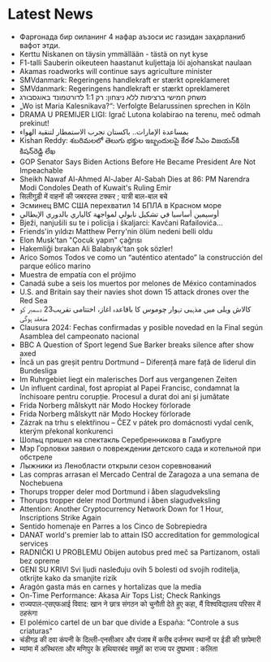 # Latest News
-  Фарғонада бир оиланинг 4 нафар аъзоси ис газидан заҳарланиб вафот этди.
-  Kerttu Niskanen on täysin ymmällään - tästä on nyt kyse
-  F1-talli Sauberin oikeuteen haastanut kuljettaja löi ajohanskat naulaan
-  Akamas roadworks will continue says agriculture minister
-  SMVdanmark: Regeringens handlekraft er stærkt opreklameret
-  SMVdanmark: Regeringens handlekraft er stærkt opreklameret
-  משחק חמישי ברציפות ללא ניצחון: רק 1:1 לדורטמונד באוגסבורג
-  „Wo ist Maria Kalesnikava?“: Verfolgte Belarussinen sprechen in Köln
-  DRAMA U PREMIJER LIGI: Igrač Lutona kolabirao na terenu, meč odmah prekinut!
-  بمساعدة الإمارات.. باكستان تجرب الاستمطار لتنقية الهواء
-  Kishan Reddy: శబరిమలలో తెలుగు భక్తుల ఇబ్బందులపై కేరళ సీఎం విజయన్‌కి కిషన్‌రెడ్డి లేఖ
-  GOP Senator Says Biden Actions Before He Became President Are Not Impeachable
-  Sheikh Nawaf Al-Ahmed Al-Jaber Al-Sabah Dies at 86: PM Narendra Modi Condoles Death of Kuwait's Ruling Emir
-  सिलीगुड़ी में वाहनों की जबरदस्त टक्कर ; यात्री बाल-बाल बचे
-  Эсминец ВМС США перехватил 14 БПЛА в Красном море
-  أوسيمين أساسيا في تشكيل نابولي لمواجهة كالياري بالدوري الإيطالي
-  Bježi, nanjušili su te i policija i škaljarci: Kavčani Rafailovića...
-  Friends'in yıldızı Matthew Perry'nin ölüm nedeni belli oldu
-  Elon Musk'tan "Çocuk yapın" çağrısı
-  Hakemliği bırakan Ali Balabıyık'tan şok sözler!
-  Arico Somos Todos ve como un “auténtico atentado” la construcción del parque eólico marino
-  Muestra de empatía con el prójimo
-  Canadá sube a seis los muertos por melones de México contaminados
-  U.S. and Britain say their navies shot down 15 attack drones over the Red Sea
-  کالاش ویلی میں مذہبی تہوار چوموس کا باقاعدہ اغاز، اختتامی تقریب23 دسمبر کو منعقد ہوگی
-  Clausura 2024: Fechas confirmadas y posible novedad en la Final según Asamblea del campeonato nacional
-  BBC A Question of Sport legend Sue Barker breaks silence after show axed
-  Încă un pas greșit pentru Dortmund – Diferență mare față de liderul din Bundesliga
-  Im Ruhrgebiet liegt ein malerisches Dorf aus vergangenen Zeiten
-  Un influent cardinal, fost apropiat al Papei Francisc, condamnat la închisoare pentru corupție. Procesul a durat doi ani și jumătate
-  Frida Norberg målskytt när Modo Hockey förlorade
-  Frida Norberg målskytt när Modo Hockey förlorade
-  Zázrak na trhu s elektřinou – ČEZ v pátek pro domácnosti vydal ceník, kterým překonal konkurenci
-  Шольц пришел на спектакль Серебренникова в Гамбурге
-  Мэр Горловки заявил о повреждении детского сада и котельной при обстреле
-  Лыжники из Ленобласти открыли сезон соревнований
-  Las compras arrasan el Mercado Central de Zaragoza a una semana de Nochebuena
-  Thorups tropper deler mod Dortmund i åben slagudveksling
-  Thorups tropper deler mod Dortmund i åben slagudveksling
-  Attention: Another Cryptocurrency Network Down for 1 Hour, Inscriptions Strike Again
-  Sentido homenaje en Parres a los Cinco de Sobrepiedra
-  DANAT world's premier lab to attain ISO accreditation for gemmological services
-  RADNIČKI U PROBLEMU Obijen autobus pred meč sa Partizanom, ostali bez opreme
-  GENI SU KRIVI Svi ljudi nasleđuju ovih 5 bolesti od svojih roditelja, otkrijte kako da smanjite rizik
-  Aragón gasta más en carnes y hortalizas que la media
-  On-Time Performance: Akasa Air Tops List; Check Rankings
-  राज्यपाल-एसएफआई विवाद: खान ने छात्र संगठन को चुनौती देते हुए कहा, मैं विश्वविद्यालय परिसर में ठहरूंगा
-  El polémico cartel de un bar que divide a España: "Controle a sus criaturas"
-  चंडीगढ़ की दवा कंपनी के दिल्ली-एनसीआर और पंजाब में करीब दर्जनभर स्थानों पर ईडी की छापेमारी
-  म्यांमा में अस्थिरता और मणिपुर के हथियारबंद समूहों का राज्य पर दुष्प्रभाव : कलिता
